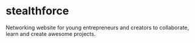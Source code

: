# stealthforce
Networking website for young entrepreneurs and creators to collaborate, learn and create awesome projects.
